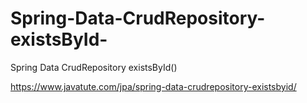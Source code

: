 # Spring-Data-CrudRepository-existsById-
Spring Data CrudRepository existsById()


https://www.javatute.com/jpa/spring-data-crudrepository-existsbyid/
